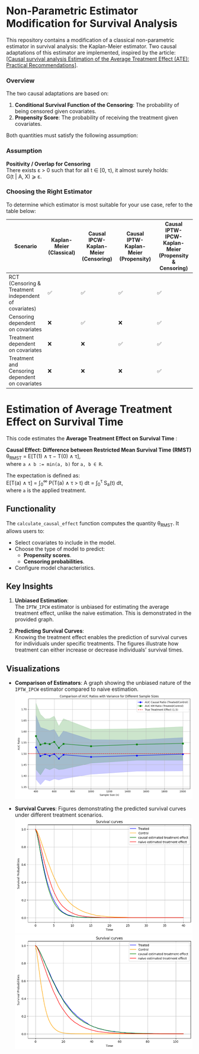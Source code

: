 # Non-Parametric Estimator Modification for Survival Analysis

This repository contains a modification of a classical non-parametric estimator in survival analysis: the Kaplan-Meier estimator. Two causal adaptations of this estimator are implemented, inspired by the article: [[Causal survival analysis
Estimation of the Average Treatment Effect (ATE): Practical Recommendations](https://arxiv.org/pdf/2501.05836)].

### Overview

The two causal adaptations are based on:
1. **Conditional Survival Function of the Censoring**: The probability of being censored given covariates.
2. **Propensity Score**: The probability of receiving the treatment given covariates.

Both quantities must satisfy the following assumption:

### Assumption
**Positivity / Overlap for Censoring**  
There exists ε > 0 such that for all t ∈ [0, τ), it almost surely holds:  
G(t | A, X) ⩾ ε.

### Choosing the Right Estimator

To determine which estimator is most suitable for your use case, refer to the table below:

| **Scenario**                                      | **Kaplan-Meier (Classical)** | **Causal IPCW-Kaplan-Meier (Censoring)** | **Causal IPTW-Kaplan-Meier (Propensity)** | **Causal IPTW-IPCW-Kaplan-Meier (Propensity & Censoring)** |
|---------------------------------------------------|------------------------------|------------------------------------------|------------------------------------------|----------------------------------------------------------|
| RCT (Censoring & Treatment independent of covariates) | ✅                           | ✅                                       | ✅                                       | ✅                                                       |
| Censoring dependent on covariates                | ❌                           | ✅                                       | ❌                                       | ✅                                                       |
| Treatment dependent on covariates                | ❌                           | ❌                                       | ✅                                       | ✅                                                       |
| Treatment and Censoring dependent on covariates  | ❌                           | ❌                                        | ❌                                       | ✅                                                       |

# Estimation of Average Treatment Effect on Survival Time

This code estimates the **Average Treatment Effect on Survival Time** :

**Causal Effect: Difference between Restricted Mean Survival Time (RMST)**  
θ<sub>RMST</sub> = E[T(1) ∧ τ − T(0) ∧ τ],  
where `a ∧ b := min(a, b)` for `a, b ∈ R`.

The expectation is defined as:  
E[T(a) ∧ τ] = ∫<sub>0</sub><sup>∞</sup> P(T(a) ∧ τ > t) dt = ∫<sub>0</sub><sup>τ</sup> S<sub>a</sub>(t) dt,  
where `a` is the applied treatment.

## Functionality

The `calculate_causal_effect` function computes the quantity θ<sub>RMST</sub>. It allows users to:

- Select covariates to include in the model.
- Choose the type of model to predict:
  - **Propensity scores**.
  - **Censoring probabilities**.
- Configure model characteristics.

## Key Insights

1. **Unbiased Estimation**:  
   The `IPTW_IPCW` estimator is unbiased for estimating the average treatment effect, unlike the naive estimation. This is demonstrated in the provided graph.

2. **Predicting Survival Curves**:  
   Knowing the treatment effect enables the prediction of survival curves for individuals under specific treatments. The figures illustrate how treatment can either increase or decrease individuals' survival times.

## Visualizations

- **Comparison of Estimators**: A graph showing the unbiased nature of the `IPTW_IPCW` estimator compared to naive estimation.
  ![Example](./images/figure_causal_KM_convergence.png)

- **Survival Curves**: Figures demonstrating the predicted survival curves under different treatment scenarios.
  ![Example](./images/negative_treatment_effect.png)
  ![Example](./images/positive_treatment_effect.png)



